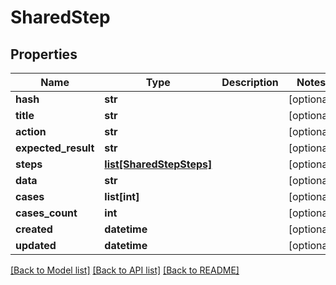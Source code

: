 # SharedStep

## Properties
Name | Type | Description | Notes
------------ | ------------- | ------------- | -------------
**hash** | **str** |  | [optional] 
**title** | **str** |  | [optional] 
**action** | **str** |  | [optional] 
**expected_result** | **str** |  | [optional] 
**steps** | [**list[SharedStepSteps]**](SharedStepSteps.md) |  | [optional] 
**data** | **str** |  | [optional] 
**cases** | **list[int]** |  | [optional] 
**cases_count** | **int** |  | [optional] 
**created** | **datetime** |  | [optional] 
**updated** | **datetime** |  | [optional] 

[[Back to Model list]](../README.md#documentation-for-models) [[Back to API list]](../README.md#documentation-for-api-endpoints) [[Back to README]](../README.md)

